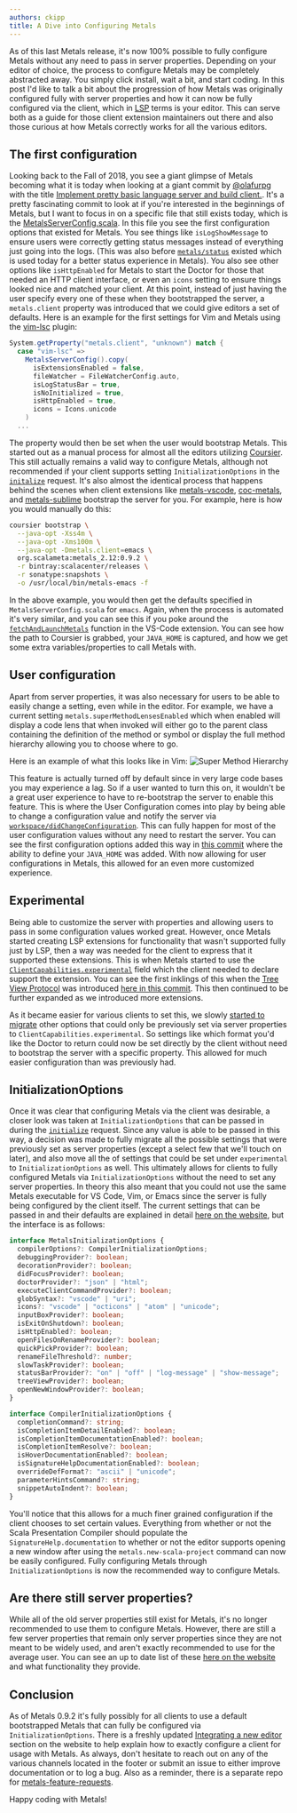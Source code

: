 ```yaml
---
authors: ckipp
title: A Dive into Configuring Metals
---
```


As of this last Metals release, it's now 100% possible to fully configure Metals
without any need to pass in server properties. Depending on your editor of
choice, the process to configure Metals may be completely abstracted away. You
simply click install, wait a bit, and start coding. In this post I'd like to
talk a bit about the progression of how Metals was originally configured fully
with server properties and how it can now be fully configured via the client,
which in [LSP](https://microsoft.github.io/language-server-protocol/) terms is
your editor. This can serve both as a guide for those client extension
maintainers out there and also those curious at how Metals correctly works for
all the various editors.

## The first configuration

Looking back to the Fall of 2018, you see a giant glimpse of Metals becoming
what it is today when looking at a giant commit by
[@olafurpg](https://twitter.com/olafurpg) with the title
[Implement pretty basic language server and build
client.](https://github.com/scalameta/metals/commit/df6b41acaad1978ffd1fa25c41909c38425932ab).
It's a pretty fascinating commit to look at if you're interested in the
beginnings of Metals, but I want to focus in on a specific file that still
exists today, which is the
[MetalsServerConfig.scala](https://github.com/scalameta/metals/commit/df6b41acaad1978ffd1fa25c41909c38425932ab#diff-dc72b5c684177c884881164ab17182eb).
In this file you see the first configuration options that existed for Metals.
You see things like `isLogShowMessage` to ensure users were correctly getting
status messages instead of everything just going into the logs. (This was also
before
[`metals/status`](https://scalameta.org/metals/docs/integrations/new-editor#metalsstatus)
existed which is used today for a better status experience in Metals). You also
see other options like `isHttpEnabled` for Metals to start the Doctor for those
that needed an HTTP client interface, or even an `icons` setting to ensure
things looked nice and matched your client. At this point, instead of just
having the user specify every one of these when they bootstrapped the server, a
`metals.client` property was introduced that we could give editors a set of
defaults. Here is an example for the first settings for Vim and Metals using the
[vim-lsc](https://github.com/natebosch/vim-lsc) plugin:

```scala
System.getProperty("metals.client", "unknown") match {
  case "vim-lsc" =>
    MetalsServerConfig().copy(
      isExtensionsEnabled = false,
      fileWatcher = FileWatcherConfig.auto,
      isLogStatusBar = true,
      isNoInitialized = true,
      isHttpEnabled = true,
      icons = Icons.unicode
    )
  ...
```

The property would then be set when the user would bootstrap Metals. This
started out as a manual process for almost all the editors utilizing
[Coursier](https://github.com/coursier/coursier). This still actually remains a
valid way to configure Metals, although not recommended if your client supports
setting `InitializationOptions` in the
[`initalize`](https://microsoft.github.io/language-server-protocol/specifications/specification-current/#initialize)
request. It's also almost the identical process that happens behind the scenes
when client extensions like
[metals-vscode](https://github.com/scalameta/metals-vscode),
[coc-metals](https://github.com/scalameta/coc-metals), and
[metals-sublime](https://github.com/scalameta/metals-sublime) bootstrap the
server for you. For example, here is how you would manually do this:

```sh
coursier bootstrap \
  --java-opt -Xss4m \
  --java-opt -Xms100m \
  --java-opt -Dmetals.client=emacs \
  org.scalameta:metals_2.12:0.9.2 \
  -r bintray:scalacenter/releases \
  -r sonatype:snapshots \
  -o /usr/local/bin/metals-emacs -f
```

In the above example, you would then get the defaults specified in
`MetalsServerConfig.scala` for `emacs`. Again, when the process is automated
it's very similar, and you can see this if you poke around the
[`fetchAndLaunchMetals`](https://github.com/scalameta/metals-vscode/blob/master/src/extension.ts#L166)
function in the VS-Code extension. You can see how the path to Coursier is
grabbed, your `JAVA_HOME` is captured, and how we get some extra
variables/properties to call Metals with.

## User configuration

Apart from server properties, it was also necessary for users to be able to
easily change a setting, even while in the editor. For example, we have a
current setting `metals.superMethodLensesEnabled` which when enabled will
display a code lens that when invoked will either go to the parent class
containing the definition of the method or symbol or display the full method
hierarchy allowing you to choose where to go.

Here is an example of what this looks like in Vim:
![Super Method Hierarchy](https://i.imgur.com/rEvhzG1.png)

This feature is actually turned off by default since in very large code bases
you may experience a lag. So if a user wanted to turn this on, it wouldn't be a
great user experience to have to re-bootstrap the server to enable this feature.
This is where the User Configuration comes into play by being able to change a
configuration value and notify the server via
[`workspace/didChangeConfiguration`](https://microsoft.github.io/language-server-protocol/specification#workspace_didChangeConfiguration).
This can fully happen for most of the user configuration values without any need
to restart the server. You can see the first configuration options added this
way in
[this commit](https://github.com/scalameta/metals/commit/f4706ec75afb9bf797e3144f4a0e91bb0b186e07)
where the ability to define your `JAVA_HOME` was added. With now allowing for
user configurations in Metals, this allowed for an even more customized
experience.

## Experimental

Being able to customize the server with properties and allowing users to pass in
some configuration values worked great. However, once Metals started creating
LSP extensions for functionality that wasn't supported fully just by LSP, then a
way was needed for the client to express that it supported these extensions.
This is when Metals started to use the
[`ClientCapabilities.experimental`](https://microsoft.github.io/language-server-protocol/specifications/specification-current/#initialize)
field which the client needed to declare support the extension. You can see the
first inklings of this when the
[Tree View Protocol](https://scalameta.org/metals/docs/editors/tree-view-protocol.html)
was introduced
[here in this commit](https://github.com/scalameta/metals/commit/a55a2413ef10237c8510eb707c0de0cd03b83d85#diff-f8c05eebbf12c9c21a7d568f09b500ea).
This then continued to be further expanded as we introduced more extensions.

As it became easier for various clients to set this, we slowly
[started to migrate](https://github.com/scalameta/metals/pull/1414) other
options that could only be previously set via server properties to
`ClientCapabilities.experimental`. So settings like which format you'd like the
Doctor to return could now be set directly by the client without need to
bootstrap the server with a specific property. This allowed for much easier
configuration than was previously had.

## InitializationOptions

Once it was clear that configuring Metals via the client was desirable, a closer
look was taken at `InitializationOptions` that can be passed in during the
[`initialize`](https://microsoft.github.io/language-server-protocol/specifications/specification-current/#initialize)
request. Since any value is able to be passed in this way, a decision was made
to fully migrate all the possible settings that were previously set as server
properties (except a select few that we'll touch on later), and also move all
the of settings that could be set under `experimental` to
`InitializationOptions` as well. This ultimately allows for clients to fully
configured Metals via `InitializationOptions` without the need to set any server
properties. In theory this also meant that you could not use the same Metals
executable for VS Code, Vim, or Emacs since the server is fully being configured
by the client itself. The current settings that can be passed in and their
defaults are explained in detail
[here on the website](https://scalameta.org/metals/docs/integrations/new-editor#initializationoptions),
but the interface is as follows:

```typescript
interface MetalsInitializationOptions {
  compilerOptions?: CompilerInitializationOptions;
  debuggingProvider?: boolean;
  decorationProvider?: boolean;
  didFocusProvider?: boolean;
  doctorProvider?: "json" | "html";
  executeClientCommandProvider?: boolean;
  globSyntax?: "vscode" | "uri";
  icons?: "vscode" | "octicons" | "atom" | "unicode";
  inputBoxProvider?: boolean;
  isExitOnShutdown?: boolean;
  isHttpEnabled?: boolean;
  openFilesOnRenameProvider?: boolean;
  quickPickProvider?: boolean;
  renameFileThreshold?: number;
  slowTaskProvider?: boolean;
  statusBarProvider?: "on" | "off" | "log-message" | "show-message";
  treeViewProvider?: boolean;
  openNewWindowProvider?: boolean;
}
```

```typescript
interface CompilerInitializationOptions {
  completionCommand?: string;
  isCompletionItemDetailEnabled?: boolean;
  isCompletionItemDocumentationEnabled?: boolean;
  isCompletionItemResolve?: boolean;
  isHoverDocumentationEnabled?: boolean;
  isSignatureHelpDocumentationEnabled?: boolean;
  overrideDefFormat?: "ascii" | "unicode";
  parameterHintsCommand?: string;
  snippetAutoIndent?: boolean;
}
```

You'll notice that this allows for a much finer grained configuration if the
client chooses to set certain values. Everything from whether or not the Scala
Presentation Compiler should populate the `SignatureHelp.documentation` to
whether or not the editor supports opening a new window after using the
`metals.new-scala-project` command can now be easily configured. Fully
configuring Metals through `InitializationOptions` is now the recommended way to
configure Metals.

## Are there still server properties?

While all of the old server properties still exist for Metals, it's no longer
recommended to use them to configure Metals. However, there are still a few
server properties that remain only server properties since they are not meant to
be widely used, and aren't exactly recommended to use for the average user. You
can see an up to date list of these
[here on the website](https://scalameta.org/metals/docs/integrations/new-editor#metals-server-properties)
and what functionality they provide.

## Conclusion

As of Metals 0.9.2 it's fully possibly for all clients to use a default
bootstrapped Metals that can fully be configured via `InitializationOptions`.
There is a freshly updated
[Integrating a new editor](https://scalameta.org/metals/docs/editors/new-editor.html)
section on the website to help explain how to exactly configure a client for
usage with Metals. As always, don't hesitate to reach out on any of the various
channels located in the footer or submit an issue to either improve
documentation or to log a bug. Also as a reminder, there is a separate repo for
[metals-feature-requests](https://github.com/scalameta/metals-feature-requests).

Happy coding with Metals!
